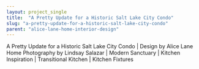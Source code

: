 ```yaml
---
layout: project_single
title:  "A Pretty Update for a Historic Salt Lake City Condo"
slug: "a-pretty-update-for-a-historic-salt-lake-city-condo"
parent: "alice-lane-home-interior-design"
---
```

A Pretty Update for a Historic Salt Lake City Condo | Design by Alice Lane Home Photography by Lindsay Salazar | Modern Sanctuary | Kitchen Inspiration | Transitional Kitchen | Kitchen Fixtures
